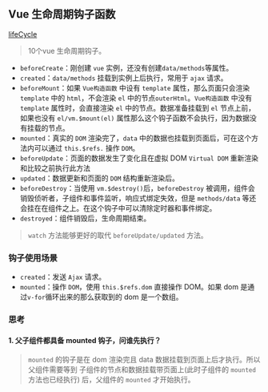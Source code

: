 ## Vue 生命周期钩子函数
[lifeCycle](./img/lifecycle.png)
> 10个vue 生命周期钩子。
* `beforeCreate`：刚创建 `vue` 实例，还没有创建`data/methods`等属性。
* `created`：`data/methods` 挂载到实例上后执行，常用于 `ajax` 请求。
* `beforeMount`：如果 `Vue构造函数` 中设有 `template` 属性，那么页面只会渲染 `template` 中的 `html`，不会渲染 `el` 中的节点`outerHtml`。`Vue构造函数` 中没有 `template` 属性时，会直接渲染 `el` 中的节点。数据准备挂载到 `el` 节点上前，如果也没有 `el/vm.$mount(el)` 属性那么这个钩子函数不会执行，因为数据没有挂载的节点。
* `mounted`：真实的 `DOM` 渲染完了，`data` 中的数据也挂载到页面后，可在这个方法内可以通过 `this.$refs.` 操作 `DOM`。
* `beforeUpdate`：页面的数据发生了变化且在虚拟 DOM `Virtual DOM` 重新渲染和比较之前执行此方法
* `updated`：数据更新和页面的 `DOM` 结构重新渲染后。
* `beforeDestroy`：当使用 `vm.$destroy()`后，`beforeDestroy` 被调用，组件会销毁侦听者，子组件和事件监听，响应式绑定失效，但是 `methods/data` 等还会挂在在组件之上。在这个钩子中可以清除定时器和事件绑定。
* `destroyed`：组件销毁后，生命周期结束。

> `watch` 方法能够更好的取代 `beforeUpdate/updated` 方法。

### 钩子使用场景
* `created`：发送 `Ajax` 请求。
* `mounted`：操作 `DOM`，使用 `this.$refs.dom` 直接操作 DOM。如果 dom 是通过`v-for`循环出来的那么获取到的 dom 是一个数组。





### 思考
#### 1. 父子组件都具备 mounted 钩子，问谁先执行？
> `mounted` 的钩子是在 dom 渲染完且 data 数据挂载到页面上后才执行。所以父组件需要等到 子组件的节点和数据挂载带页面上(此时子组件的 `mounted` 方法也已经执行) 后，父组件的 `mounted` 才开始执行。
